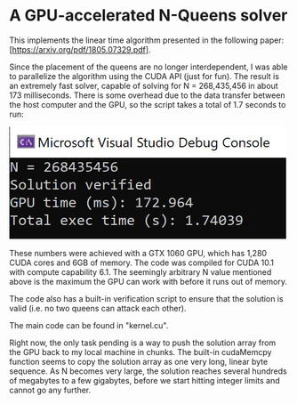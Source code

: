 # A GPU-accelerated N-Queens solver

This implements the linear time algorithm presented in the following paper:  
[https://arxiv.org/pdf/1805.07329.pdf].

Since the placement of the queens are no longer interdependent, I was able to parallelize the algorithm using the CUDA API (just for fun). The result is an extremely fast solver, capable of solving for N = 268,435,456 in about 173 milliseconds. There is some overhead due to the data transfer between the host computer and the GPU, so the script takes a total of 1.7 seconds to run:

![Screen Capture](screencap.JPG) 

These numbers were achieved with a GTX 1060 GPU, which has 1,280 CUDA cores and 6GB of memory. The code was compiled for CUDA 10.1 with compute capability 6.1. The seemingly arbitrary N value mentioned above is the maximum the GPU can work with before it runs out of memory.  

The code also has a built-in verification script to ensure that the solution is valid (i.e. no two queens can attack each other).  

The main code can be found in "kernel.cu".

Right now, the only task pending is a way to push the solution array from the GPU back to my local machine in chunks. The built-in cudaMemcpy function seems to copy the solution array as one very long, linear byte sequence. As N becomes very large, the solution reaches several hundreds of megabytes to a few gigabytes, before we start hitting integer limits and cannot go any further.  

 
